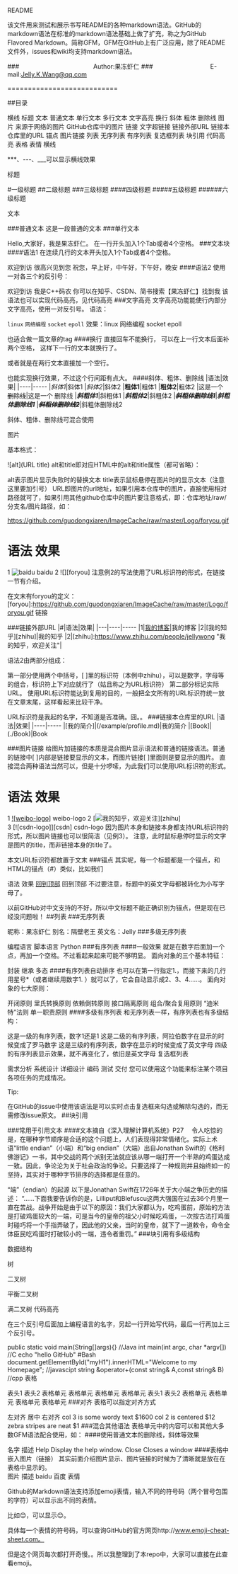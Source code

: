 README

该文件用来测试和展示书写README的各种markdown语法。GitHub的markdown语法在标准的markdown语法基础上做了扩充，称之为GitHub Flavored Markdown。简称GFM，GFM在GitHub上有广泛应用，除了README文件外，issues和wiki均支持markdown语法。

###　　　　　　　　　　　　Author:果冻虾仁 ###　　　　　　　　　 E-mail:Jelly.K.Wang@qq.com

===========================

##目录

横线
标题
文本
普通文本
单行文本
多行文本
文字高亮
换行
斜体
粗体
删除线
图片
来源于网络的图片
GitHub仓库中的图片
链接
文字超链接
链接外部URL
链接本仓库里的URL
锚点
图片链接
列表
无序列表
有序列表
复选框列表
块引用
代码高亮
表格
表情
横线

***、---、___可以显示横线效果

标题

#一级标题 ##二级标题 ###三级标题 ####四级标题 #####五级标题 ######六级标题

文本

###普通文本 这是一段普通的文本 ###单行文本

Hello,大家好，我是果冻虾仁。
在一行开头加入1个Tab或者4个空格。 ###文本块 ####语法1 在连续几行的文本开头加入1个Tab或者4个空格。

欢迎到访
很高兴见到您
祝您，早上好，中午好，下午好，晚安
####语法2 使用一对各三个的反引号：

欢迎到访
我是C++码农
你可以在知乎、CSDN、简书搜索【果冻虾仁】找到我
该语法也可以实现代码高亮，见代码高亮 ###文字高亮 文字高亮功能能使行内部分文字高亮，使用一对反引号。 语法：

`linux` `网络编程` `socket` `epoll` 
效果：linux 网络编程 socket epoll

也适合做一篇文章的tag ####换行 直接回车不能换行，
可以在上一行文本后面补两个空格，
这样下一行的文本就换行了。

或者就是在两行文本直接加一个空行。

也能实现换行效果，不过这个行间距有点大。 ####斜体、粗体、删除线 |语法|效果| |----|----- |*斜体1*|斜体1 |_斜体2_|斜体2 |**粗体1**|粗体1 |__粗体2__|粗体2 |这是一个 ~~删除线~~|这是一个 删除线 |***斜粗体1***|斜粗体1 |___斜粗体2___|斜粗体2 |***~~斜粗体删除线1~~***|***斜粗体删除线1*** |~~***斜粗体删除线2***~~|斜粗体删除线2

斜体、粗体、删除线可混合使用

图片

基本格式：

![alt](URL title)
alt和title即对应HTML中的alt和title属性（都可省略）：

alt表示图片显示失败时的替换文本
title表示鼠标悬停在图片时的显示文本（注意这里要加引号）
URL即图片的url地址，如果引用本仓库中的图片，直接使用相对路径就可了，如果引用其他github仓库中的图片要注意格式，即：仓库地址/raw/分支名/图片路径，如：

https://github.com/guodongxiaren/ImageCache/raw/master/Logo/foryou.gif
#	语法	效果
1	![baidu](http://www.baidu.com/img/bdlogo.gif "百度logo")	baidu
2	![][foryou]	
注意例2的写法使用了URL标识符的形式，在链接一节有介绍。

在文末有foryou的定义：
[foryou]:https://github.com/guodongxiaren/ImageCache/raw/master/Logo/foryou.gif
链接

###链接外部URL |#|语法|效果| |---|----|----- |1|[我的博客](http://blog.csdn.net/guodongxiaren "悬停显示")|我的博客 |2|[我的知乎][zhihu]|我的知乎 |2|[zhihu]:https://www.zhihu.com/people/jellywong "我的知乎，欢迎关注"|

语法2由两部分组成：

第一部分使用两个中括号，[ ]里的标识符（本例中zhihu），可以是数字，字母等的组合，标识符上下对应就行了（姑且称之为URL标识符）
第二部分标记实际URL。
使用URL标识符能达到复用的目的，一般把全文所有的URL标识符统一放在文章末尾，这样看起来比较干净。

URL标识符是我起的名字，不知道是否准确。囧。。
###链接本仓库里的URL |语法|效果| |----|----- |[我的简介]|(/example/profile.md)|我的简介 |[Book]|(./Book)|Book

###图片链接 给图片加链接的本质是混合图片显示语法和普通的链接语法。普通的链接中[ ]内部是链接要显示的文本，而图片链接[ ]里面则是要显示的图片。
直接混合两种语法当然可以，但是十分啰嗦，为此我们可以使用URL标识符的形式。

#	语法	效果
1	[![weibo-logo]](http://weibo.com/linpiaochen)	weibo-logo
2	[![](/img/zhihu.png "我的知乎，欢迎关注")][zhihu]	
3	[![csdn-logo]][csdn]	csdn-logo
因为图片本身和链接本身都支持URL标识符的形式，所以图片链接也可以很简洁（见例3）。
注意，此时鼠标悬停时显示的文字是图片的title，而非链接本身的title了。

本文URL标识符都放置于文末
###锚点 其实呢，每一个标题都是一个锚点，和HTML的锚点（#）类似，比如我们

语法	效果
[回到顶部](#readme)	回到顶部
不过要注意，标题中的英文字母都被转化为小写字母了。

以前GitHub对中文支持的不好，所以中文标题不能正确识别为锚点，但是现在已经没问题啦！
##列表 ###无序列表

昵称：果冻虾仁
别名：隔壁老王
英文名：Jelly
###多级无序列表

编程语言
脚本语言
Python
###有序列表 ####一般效果 就是在数字后面加一个点，再加一个空格。不过看起来起来可能不够明显。
面向对象的三个基本特征：

封装
继承
多态
####有序列表自动排序 也可以在第一行指定1.，而接下来的几行用星号*（或者继续用数字1. ）就可以了，它会自动显示成2、3、4……。
面向对象的七大原则：

开闭原则
里氏转换原则
依赖倒转原则
接口隔离原则
组合/聚合复用原则
“迪米特”法则
单一职责原则
####多级有序列表 和无序列表一样，有序列表也有多级结构：

这是一级的有序列表，数字1还是1
这是二级的有序列表，阿拉伯数字在显示的时候变成了罗马数字
这是三级的有序列表，数字在显示的时候变成了英文字母
四级的有序列表显示效果，就不再变化了，依旧是英文字母
复选框列表

 需求分析
 系统设计
 详细设计
 编码
 测试
 交付
您可以使用这个功能来标注某个项目各项任务的完成情况。

Tip:

在GitHub的issue中使用该语法是可以实时点击复选框来勾选或解除勾选的，而无需修改issue原文。
##块引用

###常用于引用文本 ####文本摘自《深入理解计算机系统》P27 　令人吃惊的是，在哪种字节顺序是合适的这个问题上，人们表现得非常情绪化。实际上术语“little endian”（小端）和“big endian”（大端）出自Jonathan Swift的《格利佛游记》一书，其中交战的两个派别无法就应该从哪一端打开一个半熟的鸡蛋达成一致。因此，争论沦为关于社会政治的争论。只要选择了一种规则并且始终如一的坚持，其实对于哪种字节排序的选择都是任意的。

“端”（endian）的起源
以下是Jonathan Swift在1726年关于大小端之争历史的描述：
“……下面我要告诉你的是，Lilliput和Blefuscu这两大强国在过去36个月里一直在苦战。战争开始是由于以下的原因：我们大家都认为，吃鸡蛋前，原始的方法是打破鸡蛋较大的一端，可是当今的皇帝的祖父小时候吃鸡蛋，一次按古法打鸡蛋时碰巧将一个手指弄破了，因此他的父亲，当时的皇帝，就下了一道敕令，命令全体臣民吃鸡蛋时打破较小的一端，违令者重罚。”
###块引用有多级结构

数据结构

树

二叉树

平衡二叉树

满二叉树
代码高亮

在三个反引号后面加上编程语言的名字，另起一行开始写代码，最后一行再加上三个反引号。

public static void main(String[]args){} //Java
int main(int argc, char *argv[]) //C
echo "hello GitHub" #Bash
document.getElementById("myH1").innerHTML="Welcome to my Homepage"; //javascipt
string &operator+(const string& A,const string& B) //cpp
表格

表头1	表头2
表格单元	表格单元
表格单元	表格单元
表头1	表头2
表格单元	表格单元
表格单元	表格单元
###对齐 表格可以指定对齐方式

左对齐	居中	右对齐
col 3 is	some wordy text	$1600
col 2 is	centered	$12
zebra stripes	are neat	$1
###混合其他语法 表格单元中的内容可以和其他大多数GFM语法配合使用，如：
####使用普通文本的删除线，斜体等效果

名字	描述
Help	Display the help window.
Close	Closes a window
####表格中嵌入图片（链接）	
其实前面介绍图片显示、图片链接的时候为了清晰就是放在在表格中显示的。	
图片	描述
baidu	百度
表情

Github的Markdown语法支持添加emoji表情，输入不同的符号码（两个冒号包围的字符）可以显示出不同的表情。

比如:blush:，可以显示😊。

具体每一个表情的符号码，可以查询GitHub的官方网页http://www.emoji-cheat-sheet.com。

但是这个网页每次都打开奇慢。。所以我整理到了本repo中，大家可以直接在此查看emoji。

